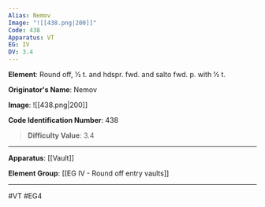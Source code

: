 ```yaml
---
Alias: Nemov
Image: "![[438.png|200]]"
Code: 438
Apparatus: VT
EG: IV
DV: 3.4
---
```

**Element**: Round off, 1⁄2 t. and hdspr. fwd. and salto fwd. p. with 1⁄2 t.

**Originator's Name**: Nemov

**Image**:
![[438.png|200]]

**Code Identification Number**: 438

>**Difficulty Value**: 3.4

___
**Apparatus**: [[Vault]]

**Element Group**: [[EG IV - Round off entry vaults]]
___
#VT #EG4
